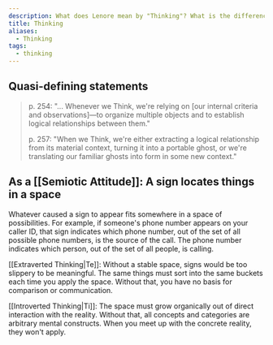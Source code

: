 ```yaml
---
description: What does Lenore mean by "Thinking"? What is the difference between Extraverted Thinking and Introverted Thinking?
title: Thinking
aliases:
  - Thinking
tags:
  - thinking
---
```


## Quasi-defining statements

> p. 254: "... Whenever we Think, we're relying on \[our internal criteria and observations]—to organize multiple objects and to establish logical relationships between them."
>
> p. 257: "When we Think, we're either extracting a logical relationship from its material context, turning it into a portable ghost, or we're translating our familiar ghosts into form in some new context."

## As a [[Semiotic Attitude]]: A sign locates things in a space

Whatever caused a sign to appear fits somewhere in a space of possibilities. For example, if someone's phone number appears on your caller ID, that sign indicates which phone number, out of the set of all possible phone numbers, is the source of the call. The phone number indicates which person, out of the set of all people, is calling.

[[Extraverted Thinking|Te]]: Without a stable space, signs would be too slippery to be meaningful. The same things must sort into the same buckets each time you apply the space. Without that, you have no basis for comparison or communication.

[[Introverted Thinking|Ti]]: The space must grow organically out of direct interaction with the reality. Without that, all concepts and categories are arbitrary mental constructs. When you meet up with the concrete reality, they won't apply.
